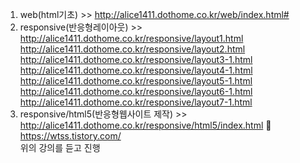 1. web(html기초) >> http://alice1411.dothome.co.kr/web/index.html# <br>
2. responsive(반응형레이아웃) >> http://alice1411.dothome.co.kr/responsive/layout1.html<br>
 http://alice1411.dothome.co.kr/responsive/layout2.html<br>
  http://alice1411.dothome.co.kr/responsive/layout3-1.html<br>
   http://alice1411.dothome.co.kr/responsive/layout4-1.html<br>
    http://alice1411.dothome.co.kr/responsive/layout5-1.html<br>
     http://alice1411.dothome.co.kr/responsive/layout6-1.html<br>
      http://alice1411.dothome.co.kr/responsive/layout7-1.html<br>
3. responsive/html5(반응형웹사이트 제작) >> http://alice1411.dothome.co.kr/responsive/html5/index.html
💜 
https://wtss.tistory.com/<br>
위의 강의를 듣고 진행
